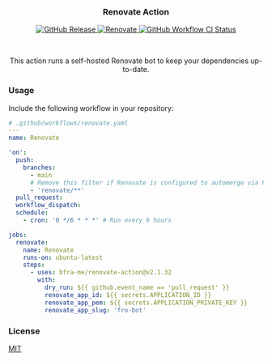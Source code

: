 <h3 align="center">
  <img src="https://raw.githubusercontent.com/catppuccin/catppuccin/main/assets/misc/transparent.png" height="30" width="0px"/>
  Renovate Action
  <img src="https://raw.githubusercontent.com/catppuccin/catppuccin/main/assets/misc/transparent.png" height="30" width="0px"/>
</h3>

<p align="center">
  <a href="https://github.com/bfra-me/renovate-action/releases/latest" title="Latest Release on GitHub">
    <img alt="GitHub Release" src="https://img.shields.io/github/v/release/bfra-me/renovate-action?sort=semver&style=for-the-badge&logo=github&label=release">
  </a>
  <a href="https://github.com/renovatebot/renovate/releases/tag/37.68.3" title="Renovate release">
    <img alt="Renovate" src="https://img.shields.io/badge/dynamic/yaml?url=https%3A%2F%2Fraw.githubusercontent.com%2Fbfra-me%2Frenovate-action%2Fmain%2Faction.yaml&query=%24.runs.steps.0.env.RENOVATE_VERSION&style=for-the-badge&logo=renovatebot&label=renovate&color=377D9D">
  </a>
  <a href="https://github.com/bfra-me/renovate-action/actions?query=workflow%3Aci" title="Search GitHub Actions for CI workflow runs" >
    <img alt="GitHub Workflow CI Status" src="https://img.shields.io/github/actions/workflow/status/bfra-me/renovate-action/ci.yaml?branch=main&style=for-the-badge&logo=github%20actions&logoColor=white&label=ci">
  </a>
</p>

&nbsp;

<p align="center">
  This action runs a self-hosted Renovate bot to keep your dependencies up-to-date.
</p>

### Usage

Include the following workflow in your repository:

```yaml
# .github/workflows/renovate.yaml
---
name: Renovate

'on':
  push:
    branches:
      - main
      # Remove this filter if Renovate is configured to automerge via PR
      - 'renovate/**'
  pull_request:
  workflow_dispatch:
  schedule:
    - cron: '0 */6 * * *' # Run every 6 hours

jobs:
  renovate:
    name: Renovate
    runs-on: ubuntu-latest
    steps:
      - uses: bfra-me/renovate-action@v2.1.32
        with:
          dry_run: ${{ github.event_name == 'pull_request' }}
          renovate_app_id: ${{ secrets.APPLICATION_ID }}
          renovate_app_pem: ${{ secrets.APPLICATION_PRIVATE_KEY }}
          renovate_app_slug: 'fro-bot'
```

### License

[MIT](LICENSE.md)
